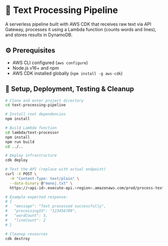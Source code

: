 # 📝 Text Processing Pipeline

A serverless pipeline built with AWS CDK that receives raw text via API Gateway, processes it using a Lambda function (counts words and lines), and stores results in DynamoDB.

## ⚙️ Prerequisites

- AWS CLI configured (`aws configure`)
- Node.js v16+ and npm
- AWS CDK installed globally (`npm install -g aws-cdk`)

## 🚀 Setup, Deployment, Testing & Cleanup

```bash
# Clone and enter project directory
cd text-processing-pipeline

# Install root dependencies
npm install

# Build Lambda function
cd lambda/text-processor
npm install
npm run build
cd ../..

# Deploy infrastructure
cdk deploy

# Test the API (replace with actual endpoint)
curl -X POST \
  -H "Content-Type: text/plain" \
  --data-binary @"manoj.txt" \
  https://<api-id>.execute-api.<region>.amazonaws.com/prod/process-text

# Example expected response:
# {
#   "message": "Text processed successfully",
#   "processingId": "123456789",
#   "wordCount": 5,
#   "lineCount": 2
# }

# Cleanup resources
cdk destroy

